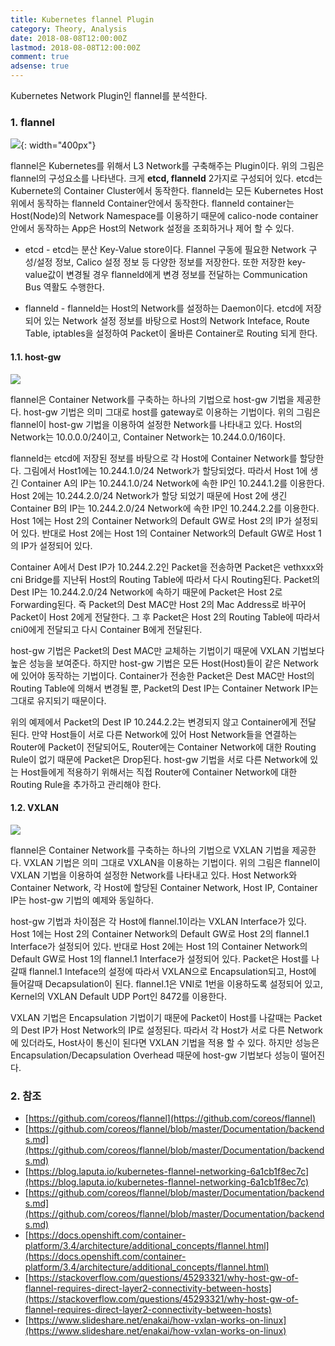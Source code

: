 ```yaml
---
title: Kubernetes flannel Plugin
category: Theory, Analysis
date: 2018-08-08T12:00:00Z
lastmod: 2018-08-08T12:00:00Z
comment: true
adsense: true
---
```


Kubernetes Network Plugin인 flannel를 분석한다.

### 1. flannel

![]({{site.baseurl}}/images/theory_analysis/Kubernetes_flannel_Plugin/flannel_Components.PNG){: width="400px"}

flannel은 Kubernetes를 위해서 L3 Network를 구축해주는 Plugin이다. 위의 그림은 flannel의 구성요소를 나타낸다. 크게 **etcd, flanneld** 2가지로 구성되어 있다. etcd는 Kubernete의 Container Cluster에서 동작한다. flanneld는 모든 Kubernetes Host 위에서 동작하는 flanneld Container안에서 동작한다. flanneld container는 Host(Node)의 Network Namespace를 이용하기 때문에 calico-node container안에서 동작하는 App은 Host의 Network 설정을 조회하거나 제어 할 수 있다.

* etcd - etcd는 분산 Key-Value store이다. Flannel 구동에 필요한 Network 구성/설정 정보, Calico 설정 정보 등 다양한 정보를 저장한다. 또한 저장한 key-value값이 변경될 경우 flanneld에게 변경 정보를 전달하는 Communication Bus 역활도 수행한다.

* flanneld - flanneld는 Host의 Network를 설정하는 Daemon이다. etcd에 저장되어 있는 Network 설정 정보를 바탕으로 Host의 Network Inteface, Route Table, iptables을 설정하여 Packet이 올바른 Container로 Routing 되게 한다.

#### 1.1. host-gw

![]({{site.baseurl}}/images/theory_analysis/Kubernetes_flannel_Plugin/flannel_Network_Host_GW.PNG)

flannel은 Container Network를 구축하는 하나의 기법으로 host-gw 기법을 제공한다. host-gw 기법은 의미 그대로 host를 gateway로 이용하는 기법이다. 위의 그림은 flannel이 host-gw 기법을 이용하여 설정한 Network를 나타내고 있다. Host의 Network는 10.0.0.0/24이고, Container Network는 10.244.0.0/16이다.

flanneld는 etcd에 저장된 정보를 바탕으로 각 Host에 Container Network를 할당한다. 그림에서 Host1에는 10.244.1.0/24 Network가 할당되었다. 따라서 Host 1에 생긴 Container A의 IP는 10.244.1.0/24 Network에 속한 IP인 10.244.1.2를 이용한다. Host 2에는 10.244.2.0/24 Network가 할당 되었기 때문에 Host 2에 생긴 Container B의 IP는 10.244.2.0/24 Network에 속한 IP인 10.244.2.2를 이용한다. Host 1에는 Host 2의 Container Network의 Default GW로 Host 2의 IP가 설정되어 있다. 반대로 Host 2에는 Host 1의 Container Network의 Default GW로 Host 1의 IP가 설정되어 있다.

Container A에서 Dest IP가 10.244.2.2인 Packet을 전송하면 Packet은 vethxxx와 cni Bridge를 지난뒤 Host의 Routing Table에 따라서 다시 Routing된다. Packet의 Dest IP는 10.244.2.0/24 Network에 속하기 때문에 Packet은 Host 2로 Forwarding된다. 즉 Packet의 Dest MAC만 Host 2의 Mac Address로 바꾸어 Packet이 Host 2에게 전달한다. 그 후 Packet은 Host 2의 Routing Table에 따라서 cni0에게 전달되고 다시 Container B에게 전달된다.

host-gw 기법은 Packet의 Dest MAC만 교체하는 기법이기 때문에 VXLAN 기법보다 높은 성능을 보여준다. 하지만 host-gw 기법은 모든 Host(Host)들이 같은 Network에 있어야 동작하는 기법이다. Container가 전송한 Packet은 Dest MAC만 Host의 Routing Table에 의해서 변경될 뿐, Packet의 Dest IP는 Container Network IP는 그대로 유지되기 때문이다.

위의 예제에서 Packet의 Dest IP 10.244.2.2는 변경되지 않고 Container에게 전달 된다. 만약 Host들이 서로 다른 Network에 있어 Host Network들을 연결하는 Router에 Packet이 전달되어도, Router에는 Container Network에 대한 Routing Rule이 없기 때문에 Packet은 Drop된다. host-gw 기법을 서로 다른 Network에 있는 Host들에게 적용하기 위해서는 직접 Router에 Container Network에 대한 Routing Rule을 추가하고 관리해야 한다.

#### 1.2. VXLAN

![]({{site.baseurl}}/images/theory_analysis/Kubernetes_flannel_Plugin/flannel_Network_VXLAN.PNG)

flannel은 Container Network를 구축하는 하나의 기법으로 VXLAN 기법을 제공한다. VXLAN 기법은 의미 그대로 VXLAN을 이용하는 기법이다. 위의 그림은 flannel이 VXLAN 기법을 이용하여 설정한 Network를 나타내고 있다. Host Network와 Container Network, 각 Host에 할당된 Container Network, Host IP, Container IP는 host-gw 기법의 예제와 동일하다.

host-gw 기법과 차이점은 각 Host에 flannel.1이라는 VXLAN Interface가 있다. Host 1에는 Host 2의 Container Network의 Default GW로 Host 2의 flannel.1 Interface가 설정되어 있다. 반대로 Host 2에는 Host 1의 Container Network의 Default GW로 Host 1의 flannel.1 Interface가 설정되어 있다. Packet은 Host를 나갈때 flannel.1 Inteface의 설정에 따라서 VXLAN으로 Encapsulation되고, Host에 들어갈때 Decapsulation이 된다. flannel.1은 VNI로 1번을 이용하도록 설정되어 있고, Kernel의 VXLAN Default UDP Port인 8472를 이용한다.

VXLAN 기법은 Encapsulation 기법이기 때문에 Packet이 Host를 나갈때는 Packet의 Dest IP가 Host Network의 IP로 설정된다. 따라서 각 Host가 서로 다른 Network에 있더라도, Host사이 통신이 된다면 VXLAN 기법을 적용 할 수 있다. 하지만 성능은 Encapsulation/Decapsulation Overhead 때문에 host-gw 기법보다 성능이 떨어진다.

### 2. 참조

* [https://github.com/coreos/flannel](https://github.com/coreos/flannel)
* [https://github.com/coreos/flannel/blob/master/Documentation/backends.md](https://github.com/coreos/flannel/blob/master/Documentation/backends.md)
* [https://blog.laputa.io/kubernetes-flannel-networking-6a1cb1f8ec7c](https://blog.laputa.io/kubernetes-flannel-networking-6a1cb1f8ec7c)
* [https://github.com/coreos/flannel/blob/master/Documentation/backends.md](https://github.com/coreos/flannel/blob/master/Documentation/backends.md)
* [https://docs.openshift.com/container-platform/3.4/architecture/additional_concepts/flannel.html](https://docs.openshift.com/container-platform/3.4/architecture/additional_concepts/flannel.html)
* [https://stackoverflow.com/questions/45293321/why-host-gw-of-flannel-requires-direct-layer2-connectivity-between-hosts](https://stackoverflow.com/questions/45293321/why-host-gw-of-flannel-requires-direct-layer2-connectivity-between-hosts)
* [https://www.slideshare.net/enakai/how-vxlan-works-on-linux](https://www.slideshare.net/enakai/how-vxlan-works-on-linux)
